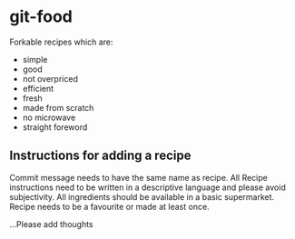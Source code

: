 # git-food

Forkable recipes which are:

- simple
- good
- not overpriced
- efficient
- fresh
- made from scratch
- no microwave
- straight foreword

## Instructions for adding a recipe

Commit message needs to have the same name as recipe. All Recipe instructions need to be written in a descriptive language and please avoid subjectivity. All ingredients should be available in a basic supermarket. Recipe needs to be a favourite or made at least once.

…Please add thoughts